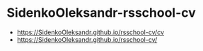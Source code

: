 # SidenkoOleksandr-rsschool-cv
- https://SidenkoOleksandr.github.io/rsschool-cv/cv
- https://SidenkoOleksandr.github.io/rsschool-cv/
